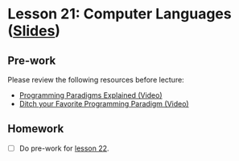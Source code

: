 # Lesson 21: Computer Languages ([Slides](https://codedifferently.github.io/code-differently-24-q4/slides/#lesson_21))

## Pre-work

Please review the following resources before lecture:

* [Programming Paradigms Explained (Video)](https://www.youtube.com/watch?v=H5uA6p_pK-Y)
* [Ditch your Favorite Programming Paradigm (Video)](https://www.youtube.com/watch?v=UOkOA6W-vwc)

## Homework

- [ ] Do pre-work for [lesson 22](/lesson_22/).